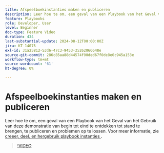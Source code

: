 ```yaml
---
title: Afspeelboekinstanties maken en publiceren
description: Leer hoe te om, een geval van een Playbook van het Geval van het Gebruik van deze demonstratie van begin tot eind te ontdekken tot stand te brengen, te publiceren en problemen op te lossen.
feature: Playbooks
role: Developer, User
level: Beginner
doc-type: Feature Video
duration: 434
last-substantial-update: 2024-08-12T00:00:00Z
jira: KT-14075
exl-id: 31a25812-53d6-47c3-9453-35262066648e
source-git-commit: 286c85aa88d44574f00ded67f0de8e0c945a153e
workflow-type: tm+mt
source-wordcount: '61'
ht-degree: 0%

---
```


# Afspeelboekinstanties maken en publiceren

Leer hoe te om, een geval van een Playbook van het Geval van het Gebruik van deze demonstratie van begin tot eind te ontdekken tot stand te brengen, te publiceren en problemen op te lossen. Voor meer informatie, zie [&#x200B; creeer, deel, en hergebruik playbook instanties &#x200B;](https://experienceleague.adobe.com/docs/experience-platform/use-case-playbooks/playbooks/create-share-reuse.html?lang=nl-NL).

>[!VIDEO](https://video.tv.adobe.com/v/3427058/?learn=on&enablevpops)
